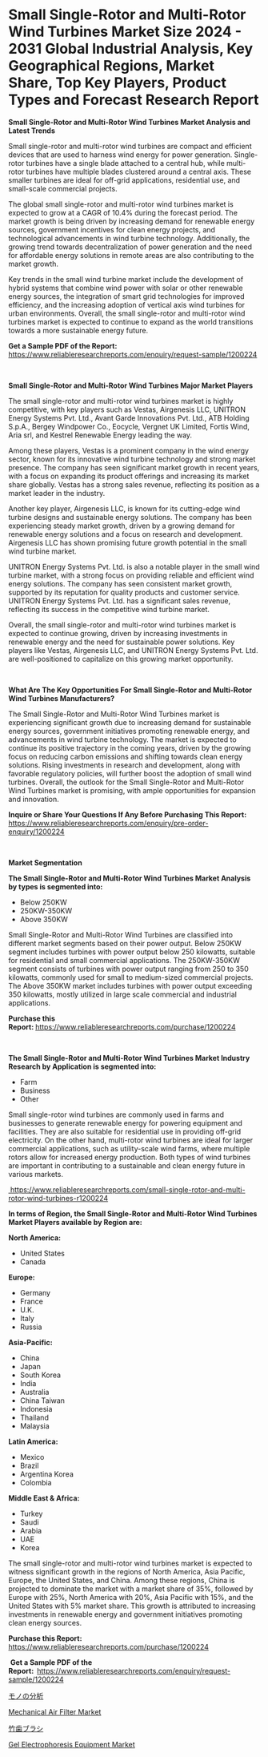 <p><h1>Small Single-Rotor and Multi-Rotor Wind Turbines Market Size 2024 - 2031 Global Industrial Analysis, Key Geographical Regions, Market Share, Top Key Players, Product Types and Forecast Research Report</h1></p><p><strong>Small Single-Rotor and Multi-Rotor Wind Turbines Market Analysis and Latest Trends</strong></p>
<p><p>Small single-rotor and multi-rotor wind turbines are compact and efficient devices that are used to harness wind energy for power generation. Single-rotor turbines have a single blade attached to a central hub, while multi-rotor turbines have multiple blades clustered around a central axis. These smaller turbines are ideal for off-grid applications, residential use, and small-scale commercial projects.</p><p>The global small single-rotor and multi-rotor wind turbines market is expected to grow at a CAGR of 10.4% during the forecast period. The market growth is being driven by increasing demand for renewable energy sources, government incentives for clean energy projects, and technological advancements in wind turbine technology. Additionally, the growing trend towards decentralization of power generation and the need for affordable energy solutions in remote areas are also contributing to the market growth.</p><p>Key trends in the small wind turbine market include the development of hybrid systems that combine wind power with solar or other renewable energy sources, the integration of smart grid technologies for improved efficiency, and the increasing adoption of vertical axis wind turbines for urban environments. Overall, the small single-rotor and multi-rotor wind turbines market is expected to continue to expand as the world transitions towards a more sustainable energy future.</p></p>
<p><strong>Get a Sample PDF of the Report:&nbsp;</strong> <a href="https://www.reliableresearchreports.com/enquiry/request-sample/1200224">https://www.reliableresearchreports.com/enquiry/request-sample/1200224</a></p>
<p>&nbsp;</p>
<p><strong>Small Single-Rotor and Multi-Rotor Wind Turbines Major Market Players</strong></p>
<p><p>The small single-rotor and multi-rotor wind turbines market is highly competitive, with key players such as Vestas, Airgenesis LLC, UNITRON Energy Systems Pvt. Ltd., Avant Garde Innovations Pvt. Ltd., ATB Holding S.p.A., Bergey Windpower Co., Eocycle, Vergnet UK Limited, Fortis Wind, Aria srl, and Kestrel Renewable Energy leading the way.</p><p>Among these players, Vestas is a prominent company in the wind energy sector, known for its innovative wind turbine technology and strong market presence. The company has seen significant market growth in recent years, with a focus on expanding its product offerings and increasing its market share globally. Vestas has a strong sales revenue, reflecting its position as a market leader in the industry.</p><p>Another key player, Airgenesis LLC, is known for its cutting-edge wind turbine designs and sustainable energy solutions. The company has been experiencing steady market growth, driven by a growing demand for renewable energy solutions and a focus on research and development. Airgenesis LLC has shown promising future growth potential in the small wind turbine market.</p><p>UNITRON Energy Systems Pvt. Ltd. is also a notable player in the small wind turbine market, with a strong focus on providing reliable and efficient wind energy solutions. The company has seen consistent market growth, supported by its reputation for quality products and customer service. UNITRON Energy Systems Pvt. Ltd. has a significant sales revenue, reflecting its success in the competitive wind turbine market.</p><p>Overall, the small single-rotor and multi-rotor wind turbines market is expected to continue growing, driven by increasing investments in renewable energy and the need for sustainable power solutions. Key players like Vestas, Airgenesis LLC, and UNITRON Energy Systems Pvt. Ltd. are well-positioned to capitalize on this growing market opportunity.</p></p>
<p>&nbsp;</p>
<p><strong>What Are The Key Opportunities For Small Single-Rotor and Multi-Rotor Wind Turbines Manufacturers?</strong></p>
<p><p>The Small Single-Rotor and Multi-Rotor Wind Turbines market is experiencing significant growth due to increasing demand for sustainable energy sources, government initiatives promoting renewable energy, and advancements in wind turbine technology. The market is expected to continue its positive trajectory in the coming years, driven by the growing focus on reducing carbon emissions and shifting towards clean energy solutions. Rising investments in research and development, along with favorable regulatory policies, will further boost the adoption of small wind turbines. Overall, the outlook for the Small Single-Rotor and Multi-Rotor Wind Turbines market is promising, with ample opportunities for expansion and innovation.</p></p>
<p><strong>Inquire or Share Your Questions If Any Before Purchasing This Report:</strong> <a href="https://www.reliableresearchreports.com/enquiry/pre-order-enquiry/1200224">https://www.reliableresearchreports.com/enquiry/pre-order-enquiry/1200224</a></p>
<p>&nbsp;</p>
<p><strong>Market Segmentation</strong></p>
<p><strong>The Small Single-Rotor and Multi-Rotor Wind Turbines Market Analysis by types is segmented into:</strong></p>
<p><ul><li>Below 250KW</li><li>250KW-350KW</li><li>Above 350KW</li></ul></p>
<p><p>Small Single-Rotor and Multi-Rotor Wind Turbines are classified into different market segments based on their power output. Below 250KW segment includes turbines with power output below 250 kilowatts, suitable for residential and small commercial applications. The 250KW-350KW segment consists of turbines with power output ranging from 250 to 350 kilowatts, commonly used for small to medium-sized commercial projects. The Above 350KW market includes turbines with power output exceeding 350 kilowatts, mostly utilized in large scale commercial and industrial applications.</p></p>
<p><strong>Purchase this Report:&nbsp;</strong><a href="https://www.reliableresearchreports.com/purchase/1200224">https://www.reliableresearchreports.com/purchase/1200224</a></p>
<p>&nbsp;</p>
<p><strong>The Small Single-Rotor and Multi-Rotor Wind Turbines Market Industry Research by Application is segmented into:</strong></p>
<p><ul><li>Farm</li><li>Business</li><li>Other</li></ul></p>
<p><p>Small single-rotor wind turbines are commonly used in farms and businesses to generate renewable energy for powering equipment and facilities. They are also suitable for residential use in providing off-grid electricity. On the other hand, multi-rotor wind turbines are ideal for larger commercial applications, such as utility-scale wind farms, where multiple rotors allow for increased energy production. Both types of wind turbines are important in contributing to a sustainable and clean energy future in various markets.</p></p>
<p><a href="https://www.reliableresearchreports.com/small-single-rotor-and-multi-rotor-wind-turbines-r1200224">&nbsp;https://www.reliableresearchreports.com/small-single-rotor-and-multi-rotor-wind-turbines-r1200224</a></p>
<p><strong>In terms of Region, the Small Single-Rotor and Multi-Rotor Wind Turbines Market Players available by Region are:</strong></p>
<p>
    <p> <strong> North America: </strong>
        <ul>
            <li>United States</li>
            <li>Canada</li>
        </ul>
        </p> 
    <p> <strong> Europe: </strong>
        <ul>
            <li>Germany</li>
            <li>France</li>
            <li>U.K.</li>
            <li>Italy</li>
            <li>Russia</li>
        </ul>
        </p> 
    <p> <strong> Asia-Pacific: </strong>
        <ul>
            <li>China</li>
            <li>Japan</li>
            <li>South Korea</li>
            <li>India</li>
            <li>Australia</li>
            <li>China Taiwan</li>
            <li>Indonesia</li>
            <li>Thailand</li>
            <li>Malaysia</li>
        </ul>
        </p> 
    <p> <strong> Latin America: </strong>
        <ul>
            <li>Mexico</li>
            <li>Brazil</li>
            <li>Argentina Korea</li>
            <li>Colombia</li>
        </ul>
        </p> 
    <p> <strong> Middle East & Africa: </strong>
        <ul>
            <li>Turkey</li>
            <li>Saudi</li>
            <li>Arabia</li>
            <li>UAE</li>
            <li>Korea</li>
        </ul>
    </p>
    </p>
<p><p>The small single-rotor and multi-rotor wind turbines market is expected to witness significant growth in the regions of North America, Asia Pacific, Europe, the United States, and China. Among these regions, China is projected to dominate the market with a market share of 35%, followed by Europe with 25%, North America with 20%, Asia Pacific with 15%, and the United States with 5% market share. This growth is attributed to increasing investments in renewable energy and government initiatives promoting clean energy sources.</p></p>
<p><strong>Purchase this Report: </strong><a href="https://www.reliableresearchreports.com/purchase/1200224">https://www.reliableresearchreports.com/purchase/1200224</a></p>
<p>&nbsp;<strong>Get a Sample PDF of the Report:&nbsp;&nbsp;</strong><a href="https://www.reliableresearchreports.com/enquiry/request-sample/1200224">https://www.reliableresearchreports.com/enquiry/request-sample/1200224</a></p>
<p><strong></strong></p>
<p><p><a href="https://medium.com/@dixiegrimes2023/%E3%82%A2%E3%83%8A%E3%83%AA%E3%83%86%E3%82%A3%E3%82%AF%E3%82%B9-%E3%82%AA%E3%83%96-%E3%82%B7%E3%83%B3%E3%82%BA%E5%B8%82%E5%A0%B4%E3%81%AE%E3%83%88%E3%83%AC%E3%83%B3%E3%83%89%E3%81%A8%E5%B8%82%E5%A0%B4%E5%88%86%E6%9E%90%E3%81%AF-2024%E5%B9%B4%E3%81%8B%E3%82%892031%E5%B9%B4%E3%81%BE%E3%81%A7%E3%81%AE%E4%BA%88%E6%B8%AC%E3%81%A7%E3%81%99-066fdd558f52">モノの分析</a></p><p><a href="https://www.linkedin.com/pulse/mechanical-air-filter-market-insight-trends-growth-forecasted-zgcxe?trackingId=NIswBW61hi1N8HywPHJGtA%3D%3D">Mechanical Air Filter Market</a></p><p><a href="https://medium.com/@chrispbacon162023/%E7%AB%B9%E3%81%AE%E6%AD%AF%E3%83%96%E3%83%A9%E3%82%B7%E5%B8%82%E5%A0%B4-2031%E5%B9%B4%E3%81%BE%E3%81%A7%E3%81%AE%E6%88%90%E5%8A%9F%E3%81%97%E3%81%9F%E3%83%93%E3%82%B8%E3%83%8D%E3%82%B9%E6%88%A6%E7%95%A5%E3%81%AE%E9%8D%B5-d37f033d0c7b">竹歯ブラシ</a></p><p><a href="https://www.linkedin.com/pulse/gel-electrophoresis-equipment-market-trends-analysis-ryqhe?trackingId=AuZ2%2FqlUkR8bsV6VtdxdYw%3D%3D">Gel Electrophoresis Equipment Market</a></p></p>